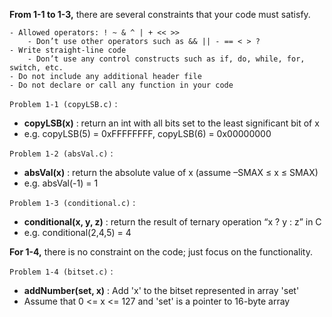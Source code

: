 **From 1-1 to 1-3,** there are several constraints that your code must satisfy.  
```
- Allowed operators: ! ~ & ^ | + << >>
	- Don’t use other operators such as && || - == < > ?
- Write straight-line code
	- Don’t use any control constructs such as if, do, while, for, switch, etc.
- Do not include any additional header file
- Do not declare or call any function in your code
```  

`Problem 1-1 (copyLSB.c)` :
- **copyLSB(x)** : return an int with all bits set to the least significant bit of x
- e.g. copyLSB(5) = 0xFFFFFFFF, copyLSB(6) = 0x00000000  

`Problem 1-2 (absVal.c)` :
- **absVal(x)** : return the absolute value of x (assume –SMAX ≤ x ≤ SMAX)
- e.g. absVal(-1) = 1  

`Problem 1-3 (conditional.c)` :
- **conditional(x, y, z)** : return the result of ternary operation “x ? y : z” in C
- e.g. conditional(2,4,5) = 4  
  

**For 1-4,** there is no constraint on the code; just focus on the functionality.  

`Problem 1-4 (bitset.c)` :
- **addNumber(set, x)** : Add 'x' to the bitset represented in array 'set'
- Assume that 0 <= x <= 127 and 'set' is a pointer to 16-byte array